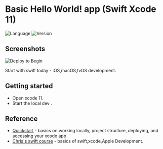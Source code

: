 #  Basic Hello World! app (Swift Xcode 11)

![Language](https://img.shields.io/badge/Language-Swift-orange.svg)
![Version](https://img.shields.io/badge/version-1.0.0-blue.svg)

## Screenshots 

![Deploy to Begin](https://developer.apple.com/xcode/images/screen-fonts-small.jpg)

Start with swift today - iOS,macOS,tvOS development.

## Getting started

- Open xcode 11.
- Start the local dev .

## Reference
- [Quickstart](https://developer.apple.com/xcode/) - basics on working locally, project structure, deploying, and accessing your xcode app
- [Chris's swift course](https://codewithchris.com/xcode-tutorial/) - basics of swift,xcode,Apple Development.

